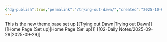 ```yaml
---
{"dg-publish":true,"permalink":"/trying-out-dawn/","created":"2025-10-01T14:36:12.212-04:00","updated":"2025-10-01T14:37:04.130-04:00"}
---
```




This is the new theme base set up
[[Trying out Dawn\|Trying out Dawn]]
[[Home Page (Set up)\|Home Page (Set up)]]
[[02-Daily Notes/2025-09-29\|2025-09-29]]